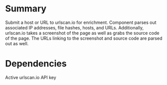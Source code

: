 # Summary

Submit a host or URL to urlscan.io for enrichment. Component parses out associated IP addresses, file hashes, hosts, and URLs. Additionally, urlscan.io takes a screenshot of the page as well as grabs the source code of the page. The URLs linking to the screenshot and source code are parsed out as well.

# Dependencies

Active urlscan.io API key
